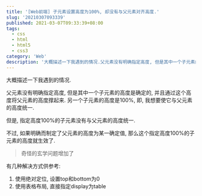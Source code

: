 ```yaml
---
title: '[Web前端] 子元素设置高度为100%, 却没有与父元素对齐高度.'
slug: '20210307093339'
published: 2021-03-07T09:33:39+08:00
tags:
  - css
  - html
  - html5
  - css3
category: 'Web'
description: '大概描述一下我遇到的情况.父元素没有明确指定高度, 但是其中一个子元素的高度是确定的, 并且通过这个高度将父元素的高度撑起来. 另一个子元素的高度是100%, 即, 我想要使它与父元素的高度统一.但是, 指定高度100%的子元素没有与父元素的高度统一.不过, 如果明确而制定了父元素的高度为某一确定值, 那么这个指定高度100%的子元素的高度就生效了.奇怪的玄学问题增加了有几种解决方式供参考:使用绝对定位, 设置top和bottom为0使用表格布局, 这个我没用样式做过, 属性可以轻易做到'
---
```


大概描述一下我遇到的情况.


父元素没有明确指定高度, 但是其中一个子元素的高度是确定的, 并且通过这个高度将父元素的高度撑起来. 另一个子元素的高度是100%, 即, 我想要使它与父元素的高度统一.


但是, 指定高度100%的子元素没有与父元素的高度统一.


不过, 如果明确而制定了父元素的高度为某一确定值, 那么这个指定高度100%的子元素的高度就生效了.


> 奇怪的玄学问题增加了


有几种解决方式供参考:

1. 使用绝对定位, 设置top和bottom为0
2. 使用表格布局, 直接指定display为table
